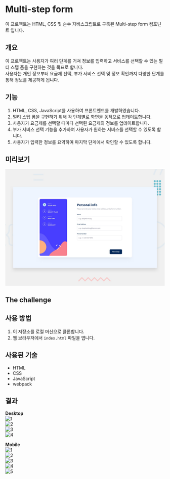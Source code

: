 # Multi-step form

이 프로젝트는 HTML, CSS 및 순수 자바스크립트로 구축된 Multi-step form 컴포넌트 입니다.

## 개요

이 프로젝트는 사용자가 여러 단계를 거쳐 정보를 입력하고 서비스를 선택할 수 있는 멀티 스텝 폼을 구현하는 것을 목표로 합니다.<br/>
사용자는 개인 정보부터 요금제 선택, 부가 서비스 선택 및 정보 확인까지 다양한 단계를 통해 정보를 제공하게 됩니다.

## 기능

1. HTML, CSS, JavaScript를 사용하여 프론트엔드를 개발하였습니다.
2. 멀티 스텝 폼을 구현하기 위해 각 단계별로 화면을 동적으로 업데이트합니다.
3. 사용자가 요금제를 선택할 때마다 선택된 요금제의 정보를 업데이트합니다.
4. 부가 서비스 선택 기능을 추가하여 사용자가 원하는 서비스를 선택할 수 있도록 합니다.
5. 사용자가 입력한 정보를 요약하여 마지막 단계에서 확인할 수 있도록 합니다.

## 미리보기
![Design preview for the Multi-step form coding challenge](./design/desktop-preview.jpg)
## The challenge

## 사용 방법

1. 이 저장소를 로컬 머신으로 클론합니다.
2. 웹 브라우저에서 `index.html` 파일을 엽니다.

## 사용된 기술

- HTML
- CSS
- JavaScript
- webpack

## 결과
**Desktop** </br>
![1](https://github.com/catmaker/Frontend-Challenge/assets/114233139/31ce1385-335a-4fc6-90cc-0b599a2537fb) </br>
![2](https://github.com/catmaker/Frontend-Challenge/assets/114233139/a3488316-5974-4165-b0bd-ed35cff78c25) </br>
![3](https://github.com/catmaker/Frontend-Challenge/assets/114233139/4332d79a-740f-4652-83fa-c860add60294) </br>
![4](https://github.com/catmaker/Frontend-Challenge/assets/114233139/c9150d62-f675-4291-accf-deaa9b47f1ab) </br>

**Mobile** </br>
![1](https://github.com/catmaker/Frontend-Challenge/assets/114233139/259676fc-1e6b-4da8-9419-d13fa80cbe15) </br>
![2](https://github.com/catmaker/Frontend-Challenge/assets/114233139/034cab28-ef6e-4215-a31f-e887ec3cbe41) </br>
![3](https://github.com/catmaker/Frontend-Challenge/assets/114233139/8d462364-4f92-482f-90b5-3d5f7030f40f) </br>
![4](https://github.com/catmaker/Frontend-Challenge/assets/114233139/46e8f47a-ff71-4320-b88a-530d2d599d18) </br>
![5](https://github.com/catmaker/Frontend-Challenge/assets/114233139/f2f89549-b047-4f2d-bab9-c9ab80a698f7) </br>

